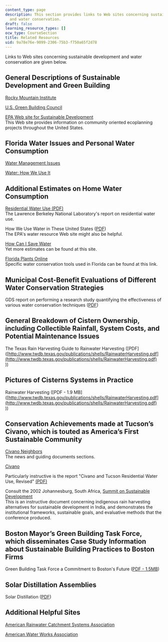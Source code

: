 ```yaml
---
content_type: page
description: This section provides links to Web sites concerning sustainable development
  and water conservation.
draft: false
learning_resource_types: []
ocw_type: CourseSection
title: Related Resources
uid: 9a78e76e-9099-2306-75b3-f750a65f2d78
---
```

Links to Web sites concerning sustainable development and water conservation are given below.

## General Descriptions of Sustainable Development and Green Building

[Rocky Mountain Institute](http://www.rmi.org/)

[U.S. Green Building Council](http://www.usgbc.org/)

[EPA Web site for Sustainable Development](http://www.epa.gov/)   
This Web site provides information on community oriented ecoplanning projects throughout the United States.

## Florida Water Issues and Personal Water Consumption

[Water Management Issues](http://www.swfwmd.state.fl.us/)

[Water: How We Use It](http://conference.ifas.ufl.edu/wq/)

## Additional Estimates on Home Water Consumption

[Residential Water Use (PDF)](https://eta-publications.lbl.gov/sites/default/files/water_and_energy_wasted_during_residential_shower_events_findings_from_a_pilot_field_study_of_hot_water_distribution_systems_lbnl-5115e.pdf)   
The Lawrence Berkeley National Laboratory's report on residential water use.

How We Use Water in These United States ([PDF](http://esa21.kennesaw.edu/activities/water-use/water-use-overview-epa.pdf))   
The EPA's water resource Web site might also be helpful.

[How Can I Save Water](http://www.nyc.gov/html/dep/html/ways_to_save_water/index.shtml)   
Yet more estimates can be found at this site.

[Florida Plants Online](http://www.floridaplants.com/xeri.html)   
Specific water conservation tools used in Florida can be found at this link.

## Municipal Cost-Benefit Evaluations of Different Water Conservation Strategies

GDS report on performing a research study quantifying the effectiveness of various water conservation techniques ([PDF](http://www.twdb.texas.gov/publications/reports/contracted_reports/doc/2001483390.pdf))

## General Breakdown of Cistern Ownership, including Collectible Rainfall, System Costs, and Potential Maintenance Issues

The Texas Rain Harvesting Guide to Rainwater Harvesting (\[PDF\]([http://www.twdb.texas.gov/publications/shells/RainwaterHarvesting.pdf](http://www.twdb.texas.gov/publications/shells/RainwaterHarvesting.pdf)  
))

## Pictures of Cisterns Systems in Practice

Rainwater Harvesting (\[PDF - 1.9 MB\]([http://www.twdb.texas.gov/publications/shells/RainwaterHarvesting.pdf](http://www.twdb.texas.gov/publications/shells/RainwaterHarvesting.pdf)  
))

## Conservation Achievements made at Tucson’s Civano, which is touted as America’s First Sustainable Community

[Civano Neighbors](http://www.civanoneighbors.com/)   
The news and guiding documents sections.

[Civano](http://www.civanoneighbors.com/)

Particularly instructive is the report "Civano and Tucson Residential Water Use, Revised" [(PDF)](http://studylib.net/doc/13479253/civano-and-tucson-residential-water-use--revised--)

Consult the 2002 Johannesburg, South Africa, [Summit on Sustainable Development](https://sustainabledevelopment.un.org/post2015/summit)   
This is an instructive document concerning indigenous rain harvesting alternatives for sustainable development in India, and demonstrates the institutional frameworks, sustainable goals, and evaluative methods that the conference produced.

## Boston Mayor’s Green Building Task Force, which disseminates Case Study Information about Sustainable Building Practices to Boston Firms

Green Building Task Force a Commitment to Boston's Future ([PDF - 1.5MB](http://www.cityofboston.gov/images_documents/GBTF_Exec_Summary_tcm3-16409.pdf))

## Solar Distillation Assemblies

Solar Distillation ([PDF](https://answers.practicalaction.org/our-resources/item/solar-distillation#:~:text=Solar%20distillation%20is%20the%20process,get%20pure%20water%20for%20drinking.&text=Unlike%20other%20methods%20of%20water,alternative%20to%20clean%20drinking%20water.))

## Additional Helpful Sites

[American Rainwater Catchment Systems Association](https://www.arcsa.org/)

[American Water Works Association](http://www.awwa.org/)